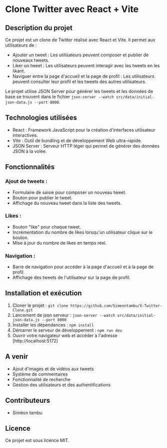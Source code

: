 
# Clone Twitter avec React + Vite

## Description du projet
Ce projet est un clone de Twitter réalisé avec React et Vite. Il permet aux utilisateurs de :

- Ajouter un tweet : Les utilisateurs peuvent composer et publier de nouveaux tweets.
- Liker un tweet : Les utilisateurs peuvent interagir avec les tweets en les likant.
- Naviguer entre la page d'accueil et la page de profil : Les utilisateurs peuvent consulter leur profil et les tweets des autres utilisateurs.

Le projet utilise JSON Server pour générer les tweets et les données de base se trouvent dans le fichier `json-server --watch src/data/initial-json-data.js --port 8000`.

## Technologies utilisées
- React : Framework JavaScript pour la création d'interfaces utilisateur interactives.
- Vite : Outil de bundling et de développement Web ultra-rapide.
- JSON Server : Serveur HTTP léger qui permet de générer des données JSON à la volée.

## Fonctionnalités
### Ajout de tweets :
- Formulaire de saisie pour composer un nouveau tweet.
- Bouton pour publier le tweet.
- Affichage du nouveau tweet dans la liste des tweets.

### Likes :
- Bouton "like" pour chaque tweet.
- Incrémentation du nombre de likes lorsqu'un utilisateur clique sur le bouton.
- Mise à jour du nombre de likes en temps réel.

### Navigation :
- Barre de navigation pour accéder à la page d'accueil et à la page de profil.
- Affichage des tweets de l'utilisateur sur la page de profil.

## Installation et exécution
1. Cloner le projet : `git clone https://github.com/Simeontambu/X-Twitter-Clone.git`
2. Lancement de json serveur : `json-server --watch src/data/initial-json-data.js --port 8000`
2. Installer les dépendances : `npm install`
3. Démarrer le serveur de développement : `npm run dev`
4. Ouvrir votre navigateur web et accéder à l'adresse [http://localhost:5172]


## A venir
- Ajout d'images et de vidéos aux tweets
- Système de commentaires
- Fonctionnalité de recherche
- Gestion des utilisateurs et des authentifications

## Contributeurs
- Siméon tambu

## Licence
Ce projet est sous licence MIT.

